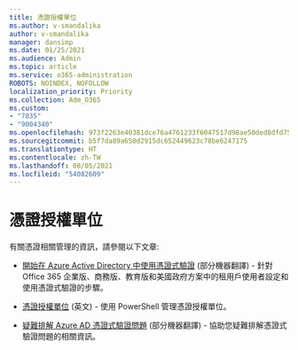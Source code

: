 ```yaml
---
title: 憑證授權單位
ms.author: v-smandalika
author: v-smandalika
manager: dansimp
ms.date: 01/25/2021
ms.audience: Admin
ms.topic: article
ms.service: o365-administration
ROBOTS: NOINDEX, NOFOLLOW
localization_priority: Priority
ms.collection: Adm_O365
ms.custom:
- "7835"
- "9004340"
ms.openlocfilehash: 973f2263e40381dce76a4761233f6047517d98ae50ded8dfd75bffc4bbc68d2b
ms.sourcegitcommit: b5f7da89a650d2915dc652449623c78be6247175
ms.translationtype: HT
ms.contentlocale: zh-TW
ms.lasthandoff: 08/05/2021
ms.locfileid: "54082609"
---
```

# <a name="certificate-authorities"></a>憑證授權單位

有關憑證相關管理的資訊，請參閱以下文章:

- [開始在 Azure Active Directory 中使用憑證式驗證](https://docs.microsoft.com/azure/active-directory/authentication/active-directory-certificate-based-authentication-get-started#:~:text=Certificate-based) (部分機器翻譯)  - 針對 Office 365 企業版、商務版、教育版和美國政府方案中的租用戶使用者設定和使用憑證式驗證的步驟。

- [憑證授權單位](https://docs.microsoft.com/powershell/module/azuread) (英文)  - 使用 PowerShell 管理憑證授權單位。

- [疑難排解 Azure AD 憑證式驗證問題](https://docs.microsoft.com/troubleshoot/azure/active-directory/certificate-based-authenticate-issue) (部分機器翻譯)  - 協助您疑難排解憑證式驗證問題的相關資訊。




